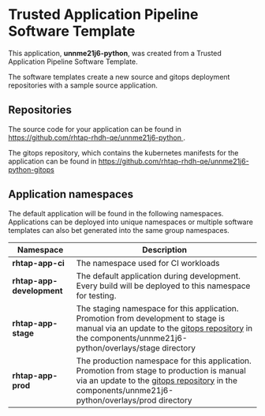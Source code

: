 # Trusted Application Pipeline Software Template

This application, **unnme21j6-python**, was created from a Trusted Application Pipeline Software Template.

The software templates create a new source and gitops deployment repositories with a sample source application. 

## Repositories

The source code for your application can be found in [https://github.com/rhtap-rhdh-qe/unnme21j6-python ](https://github.com/rhtap-rhdh-qe/unnme21j6-python ).
 
The gitops repository, which contains the kubernetes manifests for the application can be found in 
[https://github.com/rhtap-rhdh-qe/unnme21j6-python-gitops ](https://github.com/rhtap-rhdh-qe/unnme21j6-python-gitops ) 

## Application namespaces 

The default application will be found in the following namespaces. Applications can be deployed into unique namespaces or multiple software templates can also bet generated into the same group namespaces.  

|  Namespace   |  Description   |  
| -------- | -------- |
| **rhtap-app-ci** | The namespace used for CI workloads |
| **rhtap-app-development** | The default application during development. Every build will be deployed to this namespace for testing. |
| **rhtap-app-stage** | The staging namespace for this application. Promotion from development to stage is manual via an update to the [gitops repository](https://github.com/rhtap-rhdh-qe/unnme21j6-python-gitops ) in the components/unnme21j6-python/overlays/stage directory |
| **rhtap-app-prod** | The production namespace for this application. Promotion from stage to production is manual via an update to the [gitops repository](https://github.com/rhtap-rhdh-qe/unnme21j6-python-gitops ) in the components/unnme21j6-python/overlays/prod directory |